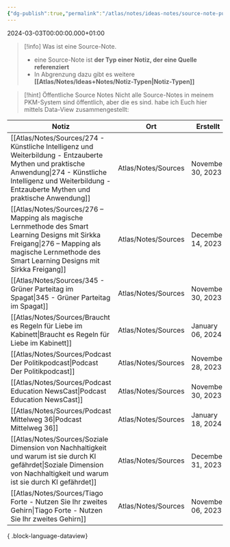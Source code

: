 ```yaml
---
{"dg-publish":true,"permalink":"/atlas/notes/ideas-notes/source-note-public/","tags":["class/admin","class/index"],"noteIcon":""}
---
```


2024-03-03T00:00:00.000+01:00

> [!info] Was ist eine Source-Note.
> - eine Source-Note ist **der Typ einer Notiz, der eine Quelle referenziert**
> - In Abgrenzung dazu gibt es weitere **[[Atlas/Notes/Ideas+Notes/Notiz-Typen\|Notiz-Typen]]**

> [!hint] Öffentliche Source Notes
> Nicht alle Source-Notes in meinem PKM-System sind öffentlich, aber die es sind. habe ich Euch hier mittels Data-View zusammengestellt:
>

| Notiz                                                                                                                                                                                                                 | Ort                 | Erstellt          |
| --------------------------------------------------------------------------------------------------------------------------------------------------------------------------------------------------------------------- | ------------------- | ----------------- |
| [[Atlas/Notes/Sources/274 - Künstliche Intelligenz und Weiterbildung - Entzauberte Mythen und praktische Anwendung\|274 - Künstliche Intelligenz und Weiterbildung - Entzauberte Mythen und praktische Anwendung]] | Atlas/Notes/Sources | November 30, 2023 |
| [[Atlas/Notes/Sources/276 – Mapping als magische Lernmethode des Smart Learning Designs mit Sirkka Freigang\|276 – Mapping als magische Lernmethode des Smart Learning Designs mit Sirkka Freigang]]               | Atlas/Notes/Sources | December 14, 2023 |
| [[Atlas/Notes/Sources/345 - Grüner Parteitag im Spagat\|345 - Grüner Parteitag im Spagat]]                                                                                                                         | Atlas/Notes/Sources | November 30, 2023 |
| [[Atlas/Notes/Sources/Braucht es Regeln für Liebe im Kabinett\|Braucht es Regeln für Liebe im Kabinett]]                                                                                                           | Atlas/Notes/Sources | January 06, 2024  |
| [[Atlas/Notes/Sources/Podcast Der Politikpodcast\|Podcast Der Politikpodcast]]                                                                                                                                     | Atlas/Notes/Sources | November 28, 2023 |
| [[Atlas/Notes/Sources/Podcast Education NewsCast\|Podcast Education NewsCast]]                                                                                                                                     | Atlas/Notes/Sources | November 30, 2023 |
| [[Atlas/Notes/Sources/Podcast Mittelweg 36\|Podcast Mittelweg 36]]                                                                                                                                                 | Atlas/Notes/Sources | January 18, 2024  |
| [[Atlas/Notes/Sources/Soziale Dimension von Nachhaltigkeit und warum ist sie durch KI gefährdet\|Soziale Dimension von Nachhaltigkeit und warum ist sie durch KI gefährdet]]                                       | Atlas/Notes/Sources | December 31, 2023 |
| [[Atlas/Notes/Sources/Tiago Forte - Nutzen Sie Ihr zweites Gehirn\|Tiago Forte - Nutzen Sie Ihr zweites Gehirn]]                                                                                                   | Atlas/Notes/Sources | November 06, 2023 |

{ .block-language-dataview}



